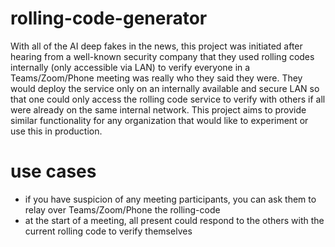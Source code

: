 # rolling-code-generator

With all of the AI deep fakes in the news, this project was initiated after hearing from a well-known security company that they used rolling codes internally (only accessible via LAN) to verify everyone in a Teams/Zoom/Phone meeting was really who they said they were. They would deploy the service only on an internally available and secure LAN so that one could only access the rolling code service to verify with others if all were already on the same internal network. This project aims to provide similar functionality for any organization that would like to experiment or use this in production.

# use cases

- if you have suspicion of any meeting participants, you can ask them to relay over Teams/Zoom/Phone the rolling-code
- at the start of a meeting, all present could respond to the others with the current rolling code to verify themselves
